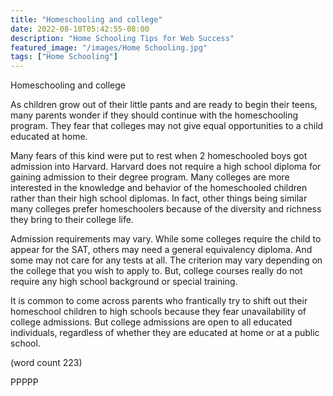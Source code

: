 ```yaml
---
title: "Homeschooling and college"
date: 2022-08-10T05:42:55-08:00
description: "Home Schooling Tips for Web Success"
featured_image: "/images/Home Schooling.jpg"
tags: ["Home Schooling"]
---
```


Homeschooling and college

As children grow out of their little pants and are ready to begin
their teens, many parents wonder if they should continue with the 
homeschooling program. They fear that colleges may not give equal 
opportunities to a child educated at home. 

Many fears of this kind were put to rest when 2 homeschooled boys 
got admission into Harvard. Harvard does not require a high school 
diploma for gaining admission to their degree program. Many 
colleges are more interested in the knowledge and behavior of the 
homeschooled children rather than their high school diplomas. In 
fact, other things being similar many colleges prefer 
homeschoolers because of the diversity and richness they bring to 
their college life.

Admission requirements may vary. While some colleges require the 
child to appear for the SAT, others may need a general equivalency 
diploma. And some may not care for any tests at all. The criterion 
may vary depending on the college that you wish to apply to. But, 
college courses really do not require any high school background 
or special training. 

It is common to come across parents who frantically try to shift 
out their homeschool children to high schools because they fear 
unavailability of college admissions. But college admissions are 
open to all educated individuals, regardless of whether they are 
educated at home or at a public school.

(word count 223)

PPPPP
